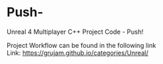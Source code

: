 # Push-
Unreal 4 Multiplayer C++ Project Code - Push!

Project Workflow can be found in the following link   
Link: <https://grujam.github.io/categories/Unreal/>
